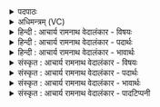 <details><summary>पदपाठः</summary>

पा꣡न्त꣢꣯म्। आ। वः꣣। अ꣡न्ध꣢꣯सः। इ꣡न्द्र꣢꣯म्। अ꣣भि꣢। प्र। गा꣣यत। विश्वासा꣡ह꣢म्। वि꣣श्वा। सा꣡ह꣢꣯म्। श꣣त꣡क्र꣢तुम्। श꣣त꣢। क्र꣣तुम्। म꣡ꣳहि꣢꣯ष्ठम्। च꣣र्षणीना꣢म्। ७१३।
</details>

<details><summary>अधिमन्त्रम् (VC)</summary>

- इन्द्रः
- श्रुतकक्षः सुकक्षो वा आङ्गिरसः
- अनुष्टुप्
- गान्धारः
</details>

<details><summary>हिन्दी : आचार्य रामनाथ वेदालंकार - विषयः</summary>

प्रथम ऋचा की व्याख्या पूर्वार्चिक में १५५ क्रमाङ्क पर परमात्मा और राजा के पक्ष में हो चुकी है। यहाँ गुरु-शिष्य का वर्णन करते हैं।
</details>

<details><summary>हिन्दी : आचार्य रामनाथ वेदालंकार - पदार्थः</summary>

पदार्थान्वयभाषाः -  हे शिष्यो! (वः)तुम(अन्धसः)विद्या-रस की(पान्तम्)रक्षा करनेवाले, (विश्वासाहम्)काम,क्रोध,अज्ञान,आलस्य आदि सब शत्रुओं को पराजित करनेवाले, (शतक्रतुम्)बहुत बुद्धिमान् तथा बहुत कर्मण्य, (चर्षणीनाम्)पुरुषार्थी छात्रों को(मंहिष्ठम्)अतिशय विद्या और सदाचार का दान करनेवाले(इन्द्रम् अभि)अगाध ज्ञान आदि ऐश्वर्य से शोभायमान आचार्य को लक्ष्य करके (प्र गायत)भली-भाँति स्तुति करो ॥१॥
</details>

<details><summary>हिन्दी : आचार्य रामनाथ वेदालंकार - भावार्थः</summary>

भावार्थभाषाः -  जो शिष्य विद्या के समुद्र,शिक्षण-कला में कुशल,सदाचारी,ब्रह्मिष्ठ गुरु की श्रद्धा के साथ सेवा करते हैं,वे विद्वान्,सदाचारी,ब्रह्मज्ञानी होकर अभ्युदय प्राप्त करते हैं ॥१॥
</details>

<details><summary>संस्कृत : आचार्य रामनाथ वेदालंकार - विषयः</summary>

तत्र प्रथमा ऋक् पूर्वार्चिके १५५ क्रमाङ्के परमात्मनृपत्योः पक्षे व्याख्याता। अत्र गुरुशिष्यविषयमाह।
</details>

<details><summary>संस्कृत : आचार्य रामनाथ वेदालंकार - पदार्थः</summary>

पदार्थान्वयभाषाः -  हे शिष्याः! (वः)यूयम्(अन्धसः)विद्यारसस्य(पान्तम्)रक्षां कुर्वाणम्, (विश्वासाहम्)कामक्रोधाज्ञानालस्यादिसमस्तरिपूणां पराभवितारम्, (शतक्रतुम्)बहुप्रज्ञं बहुकर्माणं च,चर्षणीनाम्)पुरुषार्थिनां छात्राणाम्(मंहिष्ठम्)अतिशयेन विद्यायाः सद्वृत्तस्य च दातारम्(इन्द्रम् अभि)अगाधज्ञानाद्यैश्वर्येण शोभमानम् आचार्यम् अभिलक्ष्य(प्र गायत)प्रकृष्टतया स्तुतिं कुरुत ॥१॥
</details>

<details><summary>संस्कृत : आचार्य रामनाथ वेदालंकार - भावार्थः</summary>

भावार्थभाषाः -  ये शिष्या विद्यायाः समुद्रं शिक्षणकलाकुशलं सदाचारिणं ब्रह्मिष्ठं गुरुं श्रद्धया परिचरन्ति ते विद्वांसः सदाचारिणो ब्रह्मवेत्तारः सन्तोऽभ्युदयं लभन्ते ॥१॥
</details>

<details><summary>संस्कृत : आचार्य रामनाथ वेदालंकार - पादटिप्पनी</summary>

टिप्पणी:   १.ऋ० ८।९२।१,साम० १५५।
</details>